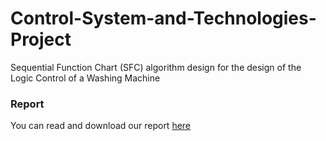 # Control-System-and-Technologies-Project
Sequential Function Chart (SFC) algorithm design for the design of the Logic Control of a Washing Machine
### Report
You can read and download our report [here](https://github.com/NicholasBaraghini/Control-System-and-Technologies-Project/files/7914130/WASHING_MACHINE_CST_project.pdf)
